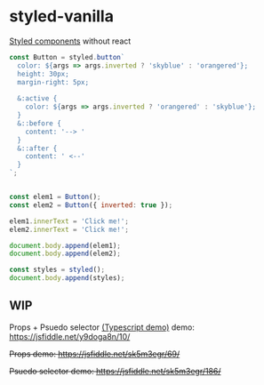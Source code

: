 # styled-vanilla
[Styled components](https://www.styled-components.com/) without react

```js
const Button = styled.button`
  color: ${args => args.inverted ? 'skyblue' : 'orangered'};
  height: 30px;
  margin-right: 5px;
  
  &:active {
    color: ${args => args.inverted ? 'orangered' : 'skyblue'};
  }
  &::before {
    content: '--> '
  }
  &::after {
    content: ' <--'
  }
`;


const elem1 = Button();
const elem2 = Button({ inverted: true });

elem1.innerText = 'Click me!';
elem2.innerText = 'Click me!';

document.body.append(elem1);
document.body.append(elem2);

const styles = styled();
document.body.append(styles);
```


## WIP

Props + Psuedo selector [(Typescript demo)][1] demo: https://jsfiddle.net/y9doga8n/10/

~~Props demo: https://jsfiddle.net/sk5m3egr/69/~~

~~Psuedo selector demo: https://jsfiddle.net/sk5m3egr/186/~~


[1]: https://www.typescriptlang.org/play/#src=const%20hashString%20%3D%20str%20%3D%3E%20%7B%0D%0A%20%20let%20p1%20%3D%202654435761%2C%20p2%20%3D%201597334677%2C%20h1%20%3D%200xdeadbeef%20%7C%200%2C%20h2%20%3D%200x41c6ce57%20%7C%200%3B%0D%0A%20%20for%20(let%20i%20%3D%200%2C%20ch%3B%20i%20%3C%20str.length%3B%20i%2B%2B)%20%7B%0D%0A%20%20%09ch%20%3D%20str.charCodeAt(i)%2C%20h1%20%3D%20Math.imul(h1%20%2B%20ch%2C%20p1)%2C%20h2%20%3D%20Math.imul(h2%20%2B%20ch%2C%20p2)%3B%0D%0A%20%20%7D%0D%0A%20%20h1%20%3D%20Math.imul(h1%20%5E%20h1%20%3E%3E%3E%2016%2C%20p2)%2C%20h2%20%3D%20Math.imul(h2%20%5E%20h2%20%3E%3E%3E%2015%2C%20p1)%3B%0D%0A%20%20return%20(h2%20%26%202097151)%20*%204294967296%20%2B%20h1%3B%0D%0A%7D%3B%0D%0A%0D%0Atype%20styledElementConstructor%3CG%3E%20%3D%20%3CT%20extends%20object%3E(consts%3A%20TemplateStringsArray%2C%20...vars%3A%20(((args%3A%20Partial%3CT%3E)%20%3D%3E%20(string%20%7C%20number))%20%7C%20string%20%7C%20number)%5B%5D)%20%3D%3E%20(props%3F%3A%20Partial%3CT%3E)%20%3D%3E%20G%3B%0D%0Ainterface%20IStyled%20%7B%0D%0A%20%20()%3A%20HTMLStyleElement%3B%0D%0A%20%20button%3A%20styledElementConstructor%3CHTMLButtonElement%3E%3B%0D%0A%20%20%5Btag%3A%20string%5D%3A%20styledElementConstructor%3CHTMLElement%3E%3B%0D%0A%7D%0D%0Aconst%20styled%3A%20IStyled%20%3D%20(()%20%3D%3E%20%7B%0D%0A%20%20%2F%2F%20Init%20function%0D%0A%20%20const%20usedClassNames%20%3D%20%5B%5D%3B%0D%0A%20%20const%20styleEl%20%3D%20document.createElement('style')%3B%0D%0A%20%20%0D%0A%09return%20new%20Proxy(()%20%3D%3E%20%7B%0D%0A%20%20%09%2F%2F%20Returns%20reference%20to%20style%20element%0D%0A%20%20%20%20return%20styleEl%3B%0D%0A%20%20%7D%2C%20%7B%0D%0A%20%20%20get%3A%20(_%2C%20tag%3A%20string)%20%3D%3E%20(consts%2C%20...vars)%20%3D%3E%20(props%20%3D%20%7B%7D)%20%3D%3E%20%7B%0D%0A%20%20%20%20%20%20const%20el%20%3D%20document.createElement(tag)%3B%0D%0A%20%20%20%20%20%20let%20constOffset%20%3D%200%2C%20varOffset%20%3D%200%3B%0D%0A%20%20%20%20%20%20let%20rawStyle%20%3D%20''%3B%0D%0A%20%20%20%20%20%20for%20(let%20i%20%3D%200%3B%20i%20%3C%20consts.length%20%2B%20vars.length%3B%20i%2B%2B)%20%7B%0D%0A%20%20%20%20%20%20%20%20if%20(i%20%25%202%20%3D%3D%3D%200)%20%7B%0D%0A%20%20%20%20%20%20%20%20%20%20rawStyle%20%2B%3D%20consts%5BconstOffset%2B%2B%5D%3B%0D%0A%20%20%20%20%20%20%20%20%7D%20else%20%7B%0D%0A%20%20%20%20%20%20%20%20%20%20const%20tmp%20%3D%20vars%5BvarOffset%2B%2B%5D%3B%0D%0A%20%20%20%20%20%20%20%20%20%20if%20(typeof%20tmp%20%3D%3D%3D%20'function')%20%7B%0D%0A%20%20%20%20%20%20%20%20%20%20%20%20rawStyle%20%2B%3D%20tmp(props)%3B%0D%0A%20%20%20%20%20%20%20%20%20%20%7D%20else%20%7B%0D%0A%20%20%20%20%20%20%20%20%20%20%20%20rawStyle%20%2B%3D%20tmp%3B%0D%0A%20%20%20%20%20%20%20%20%20%20%7D%0D%0A%20%20%20%20%20%20%20%20%7D%0D%0A%20%20%20%20%20%20%7D%0D%0A%20%20%20%20%20%20const%20className%20%3D%20%60C_%24%7BhashString(rawStyle)%7D%60%3B%0D%0A%20%20%20%20%20%20el.className%20%3D%20className%3B%0D%0A%20%20%20%20%20%20if%20(usedClassNames.indexOf(className)%20%3D%3D%3D%20-1)%20%7B%0D%0A%20%20%20%20%20%20%09%2F%2F%20Calculate%20styles%0D%0A%20%20%20%20%20%20%09const%20regex%20%3D%20%2F%26(.%2B%3F)%7B(.*%3F)%7D%2Fgs%3B%20%2F%2F%20Extracts%20psudo-selectors%2C%20ex%3B%20%26%3Aactive%20%7B%20color%3A%20blue%3B%20%7D%0D%0A%20%20%20%20%20%20%20%20const%20styleGroups%20%3D%20%5B%0D%0A%20%20%20%20%20%20%20%20%20%20%7B%20selector%3A%20className%2C%20body%3A%20rawStyle.replace(regex%2C%20'')%20%7D%0D%0A%20%20%20%20%20%20%20%20%5D%3B%0D%0A%20%20%20%20%20%20%20%20let%20match%20%3D%20regex.exec(rawStyle)%3B%0D%0A%20%20%20%20%20%20%20%20while%20(match%20!%3D%20null)%20%7B%0D%0A%20%20%20%20%20%20%20%20%20%20styleGroups.push(%7B%0D%0A%20%20%20%20%20%20%20%20%20%20%20%20selector%3A%20%60%24%7BclassName%7D%24%7Bmatch%5B1%5D%7D%60%2C%0D%0A%20%20%20%20%20%20%20%20%20%20%20%20body%3A%20match%5B2%5D%0D%0A%20%20%20%20%20%20%20%20%20%20%7D)%3B%0D%0A%20%20%20%20%20%20%20%20%20%20match%20%3D%20regex.exec(rawStyle)%3B%0D%0A%20%20%20%20%20%20%20%20%7D%0D%0A%20%20%20%20%20%20%20%20const%20style%20%3D%20styleGroups.map(group%20%3D%3E%20%60%0D%0A%20%20%20%20%20%20%20%20%20%20.%24%7Bgroup.selector%7D%20%7B%0D%0A%20%20%20%20%20%20%20%20%20%20%20%20%24%7B%20group.body%20%7D%0D%0A%20%20%20%20%20%20%20%20%20%20%7D%0D%0A%20%20%20%20%20%20%20%20%60).join('')%3B%0D%0A%20%20%20%20%20%20%20%20styleEl.appendChild(document.createTextNode(style))%3B%0D%0A%20%20%20%20%20%20%20%20usedClassNames.push(className)%3B%0D%0A%20%20%20%20%20%20%7D%0D%0A%20%20%20%20%20%20return%20el%3B%0D%0A%20%20%20%7D%0D%0A%09%7D)%0D%0A%7D)()%20as%20IStyled%3B%0D%0A%0D%0Aconst%20height%20%3D%2030%3B%0D%0Aconst%20myBtn%20%3D%20styled.button%3C%7B%20inverted%3A%20boolean%20%7D%3E%60%0D%0A%09color%3A%20%24%7Bargs%20%3D%3E%20args.inverted%20%3F%20'skyblue'%20%3A%20'orangered'%7D%3B%0D%0A%20%20height%3A%20%24%7Bheight%7Dpx%3B%0D%0A%20%20margin-right%3A%205px%3B%0D%0A%20%20%0D%0A%20%20%26%3Aactive%20%7B%0D%0A%20%20%09color%3A%20%24%7Bargs%20%3D%3E%20args.inverted%20%3F%20'orangered'%20%3A%20'skyblue'%7D%3B%0D%0A%20%20%7D%0D%0A%20%20%26%3A%3Abefore%20%7B%0D%0A%20%20%09content%3A%20'--%3E%20'%0D%0A%20%20%7D%0D%0A%20%20%26%3A%3Aafter%20%7B%0D%0A%20%20%09content%3A%20'%20%3C--'%0D%0A%20%20%7D%0D%0A%60%3B%0D%0A%0D%0Aconst%20elem1%20%3D%20myBtn()%3B%0D%0Aconst%20elem2%20%3D%20myBtn(%7B%20inverted%3A%20true%20%7D)%3B%0D%0A%0D%0Aelem1.innerText%20%3D%20'Click%20me!'%3B%0D%0Aelem2.innerText%20%3D%20'Click%20me!'%3B%0D%0A%0D%0Adocument.body.append(elem1)%3B%0D%0Adocument.body.append(elem2)%3B%0D%0A%0D%0Aconst%20styles%20%3D%20styled()%3B%0D%0Adocument.body.append(styles)%3B
